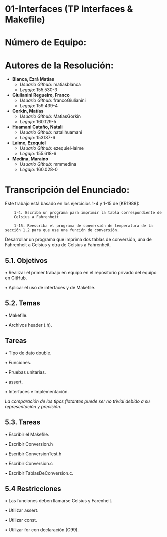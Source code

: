 01-Interfaces (TP Interfaces & Makefile)
=====================
Número de Equipo:
=====================
Autores de la Resolución:
=====================
* **Blanca, Ezrá Matías**
	* *Usuario Github:* matiasblanca
	* *Legajo:* 155.530-3
* **Giulianini Regueiro, Franco**
	* *Usuario Github:* francoGiulianini
	* *Legajo:* 159.439-4
* **Gorkin, Matías**
	* *Usuario Github:* MatiasGorkin
	* *Legajo:* 160.129-5
* **Huamani Cataño, Natali**
	* *Usuario Github:* natalihuamani
	* *Legajo:* 153187-6
* **Laime, Ezequiel**
	* *Usuario Github:* ezequiel-laime
	* *Legajo:* 155.618-6
* **Medina, Maraino**
	* *Usuario Github:* mmmedina
	* *Legajo:* 160.028-0


Transcripción del Enunciado:
=====================
Este trabajo está basado en los ejercicios 1-4 y 1-15 de [KR1988]:

		1-4. Escriba un programa para imprimir la tabla correspondiente de
		Celsius a Fahrenheit

		1-15. Reescriba el programa de conversión de temperatura de la sección 1.2 para que use una función de conversión.

Desarrollar un programa que imprima dos tablas de conversión, una de
Fahrenheit a Celsius y otra de Celsius a Fahrenheit.

5.1. Objetivos
---------------------
• Realizar el primer trabajo en equipo en el repositorio privado del equipo en GitHub.

• Aplicar el uso de interfaces y de Makefile.

5.2. Temas
---------------------
• Makefile.

• Archivos header (.h).

Tareas
-
• Tipo de dato double.

• Funciones.

• Pruebas unitarias.

• assert.

• Interfaces e Implementación.

*La comparación de los tipos flotantes puede ser no
trivial debido a su representación y precisión.*

5.3. Tareas
---------------------
• Escribir el Makefile.

• Escribir Conversion.h

• Escribir ConversionTest.h

• Escribir Conversion.c

• Escribir TablasDeConversion.c.

5.4 Restricciones
---------------------
• Las funciones deben llamarse Celsius y Farenheit.

• Utilizar assert.

• Utilizar const.

• Utilizar for con declaración (C99).

